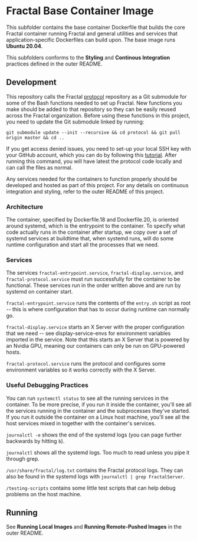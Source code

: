 # Fractal Base Container Image

This subfolder contains the base container Dockerfile that builds the core Fractal container running Fractal and general utilities and services that application-specific Dockerfiles can build upon. The base image runs **Ubuntu 20.04**.

This subfolders conforms to the **Styling** and **Continous Integration** practices defined in the outer README.

## Development






This repository calls the Fractal [protocol](https://github.com/fractalcomputers/protocol) repository as a Git submodule for some of the Bash functions needed to set up Fractal. New functions you make should be added to that repository so they can be easily reused across the Fractal organization. Before using these functions in this project, you need to update the Git submodule linked by running:

```
git submodule update --init --recursive && cd protocol && git pull origin master && cd ..
```

If you get access denied issues, you need to set-up your local SSH key with your GitHub account, which you can do by following this [tutorial](https://help.github.com/en/github/authenticating-to-github/generating-a-new-ssh-key-and-adding-it-to-the-ssh-agent). After running this command, you will have latest the protocol code locally and can call the files as normal.

Any services needed for the containers to function properly should be developed and hosted as part of this project. For any details on continuous integration and styling, refer to the outer README of this project.

### Architecture

The container, specified by Dockerfile.18 and Dockerfile.20, is oriented around systemd, which is the entrypoint to the container. To specify what code actually runs in the container after startup, we copy over a set of systemd services at buildtime that, when systemd runs, will do some runtime configuration and start all the processes that we need.

### Services

The services `fractal-entrypoint.service`, `fractal-display.service`, and `fractal-protocol.service` must run successfully for the container to be functional. These services run in the order written above and are run by systemd on container start. 

`fractal-entrypoint.service` runs the contents of the `entry.sh` script as root -- this is where configuration that has to occur during runtime can normally go. 

`fractal-display.service` starts an X Server with the proper configuration that we need -- see display-service-envs for environment variables imported in the service. Note that this starts an X Server that is powered by an Nvidia GPU, meaning our containers can only be run on GPU-powered hosts.

`fractal-protocol.service` runs the protocol and configures some environment variables so it works correctly with the X Server.






### Useful Debugging Practices

You can run `systemctl status` to see all the running services in the container. To be more precise, if you run it inside the container, you'll see all the services running in the container and the subprocesses they've started. If you run it outside the container on a Linux host machine, you'll see all the host services mixed in together with the container's services. 

`journalctl -e` shows the end of the systemd logs (you can page further backwards by hitting `b`).

`journalctl` shows all the systemd logs. Too much to read unless you pipe it through grep.

`/usr/share/fractal/log.txt` contains the Fractal protocol logs. They can also be found in the systemd logs with `journalctl | grep FractalServer`.

`/testing-scripts` contains some little test scripts that can help debug problems on the host machine.

## Running

See **Running Local Images** and **Running Remote-Pushed Images** in the outer README.
